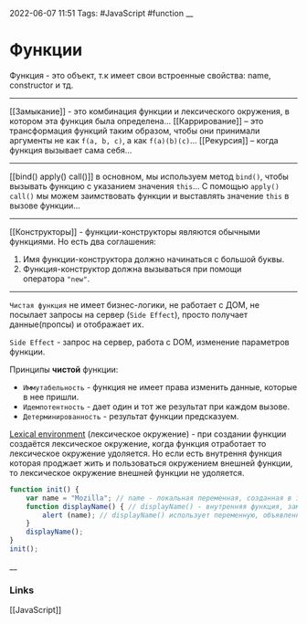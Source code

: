 2022-06-07 11:51
Tags: #JavaScript #function
__
# Функции
Функция - это объект, т.к имеет свои встроенные свойства: name, constructor и тд.

---
[[Замыкание]] - это комбинация функции и лексического окружения, в котором эта функция была определена...
[[Каррирование]] – это трансформация функций таким образом, чтобы они принимали аргументы не как `f(a, b, c)`, а как `f(a)(b)(c)`...
[[Рекурсия]] – когда функция вызывает сама себя...

---
[[bind() apply() call()]]
в основном, мы используем метод `bind()`, чтобы вызывать функцию с указанием значения `this`...
C помощью `apply() call()` мы можем заимствовать функции и выставлять значение `this` в вызове функции...

---
[[Конструкторы]] - функции-конструкторы являются обычными функциями. Но есть два соглашения:
1.  Имя функции-конструктора должно начинаться с большой буквы.
2.  Функция-конструктор должна вызываться при помощи оператора `"new"`.
---
`Чистая функция` не имеет бизнес-логики, не работает с ДОМ, не посылает запросы на сервер (`Side Effect`), просто получает данные(пропсы) и отображает их.

`Side Effect` - запрос на сервер, работа с DOM, изменение параметров функции.

Принципы **чистой** функции:  
-   `Иммутабельность` - функция не имеет права изменить данные, которые в нее пришли.
-   `Идемпотентность` - дает один и тот же результат при каждом вызове.
-   `Детерминированность` - результат функции предсказуем.


[Lexical environment](http://jsflow.org/docs/lex-env/) (лексическое окружение) - при создании функции создаётся лексическое окружение, когда функция отработает то лексическое окружение удоляется. Но если есть внутрення функция которая проджает жить и пользоваться окружением внешней функции, то лексическое окружение внешней функции не удоляется.

```ts
function init() {
    var name = "Mozilla"; // name - локальная переменная, созданная в init
    function displayName() { // displayName() - внутренняя функция, замыкание
        alert (name); // displayName() использует переменную, объявленную в родительской функции
    }
    displayName();
}
init();
```

__
### Links
[[JavaScript]]